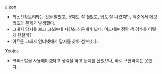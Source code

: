Jieon
- 최소신장트리라는 것을 알았고, 문제도 잘 풀었고, 답도 잘 나왔지만, 백준에서 메모리초과 문제가 발생했다.
- 그래서 답지를 보고 고쳤는데 시간초과 문제가 났다. 이코테는 정말 책 검수를 어떻게 한걸까?
- 아무튼 그래서 인터넷에서 답지를 찾아 첨부했다.

Yeojoo
- 크루스칼을 사용해야겠다고 생각을 하고 문제를 풀었으나, 바로 구현하지는 못했다...